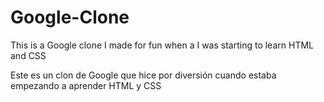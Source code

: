 # Google-Clone
This is a Google clone I made for fun when a I was starting to learn HTML and CSS 

Este es un clon de Google que hice por diversión cuando estaba empezando a aprender HTML y CSS
